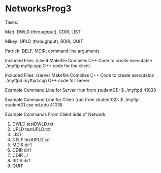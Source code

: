 # NetworksProg3


Tasks:

Matt: DWLD (throughput), CDIR, LIST

Mikey: UPLD (throughput), RDIR, QUIT

Patrick: DELF, MDIR, command line arguments


Included Files: /client
   Makefile			Compiles C++ Code to create executable ./myftp
   myftp.cpp			C++ code for the client

Included Files: /server
   Makefile			Compiles C++ Code to create executable ./myftpd
   myftpd.cpp			C++ code for server


Example Command Line for Server (run from student01):
$ ./myftpd 41038


Example Command Line for Client (run from student02):
$ ./myftp student01.cse.nd.edu 41038


Example Commands From Client Side of Network
1) DWLD testDWLD.txt
2) UPLD testUPLD.txt
3) LIST
4) DELF testUPLD.txt
5) MDIR dir1
6) CDIR dir1
7) CDIR ../
8) RDIR dir1
9) QUIT
